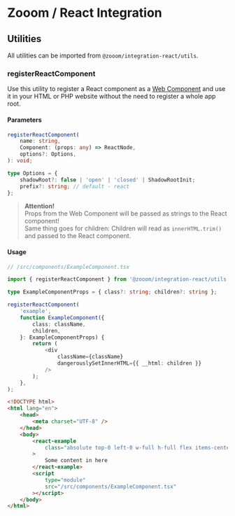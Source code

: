 # Zooom / React Integration

## Utilities

All utilities can be imported from `@zooom/integration-react/utils`.

### registerReactComponent

Use this utility to register a React component as a [Web Component](https://developer.mozilla.org/en-US/docs/Web/API/Web_components) and use it in your HTML or PHP website without the need to register a whole app root.

#### Parameters

```ts
registerReactComponent(
	name: string,
	Component: (props: any) => ReactNode,
	options?: Options,
): void;

type Options = {
	shadowRoot?: false | 'open' | 'closed' | ShadowRootInit;
	prefix?: string; // default - react
};
```

> **Attention!** \
> Props from the Web Component will be passed as strings to the React component! \
> Same thing goes for children: Children will read as `innerHTML.trim()` and passed to the React component.

#### Usage

```ts
// /src/components/ExampleComponent.tsx

import { registerReactComponent } from '@zooom/integration-react/utils';

type ExampleComponentProps = { class?: string; children?: string };

registerReactComponent(
	'example',
	function ExampleComponent({
		class: className,
		children,
	}: ExampleComponentProps) {
		return (
			<div
				className={className}
				dangerouslySetInnerHTML={{ __html: children }}
			/>
		);
	},
);
```

```html
<!DOCTYPE html>
<html lang="en">
	<head>
		<meta charset="UTF-8" />
	</head>
	<body>
		<react-example
			class="absolute top-0 left-0 w-full h-full flex items-center justify-center"
		>
			Some content in here
		</react-example>
		<script
			type="module"
			src="/src/components/ExampleComponent.tsx"
		></script>
	</body>
</html>
```
